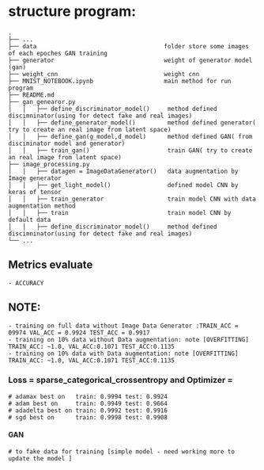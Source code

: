 # structure program:

    .
    ├── ...  
    ├── data                                    folder store some images of each epoches GAN training    
    ├── generator                               weight of generator model (gan)
    ├── weight_cnn                              weight cnn 
    ├── MNIST_NOTEBOOK.ipynb                    main method for run program     
    ├── README.md                  
    ├── gan_genearor.py
    │   │   ├── define_discriminator_model()     method defined discimninator(using for detect fake and real images)
    │   │   ├── define_generator_model()         method defined generator( try to create an real image from latent space)  
    │   │   ├── define_gan(g_model,d_model)      method defined GAN( from disciminator model and generator)  
    │   │   ├── train_gan()                      train GAN( try to create an real image from latent space)  
    ├── image_processing.py
    │   │   ├── datagen = ImageDataGenerator()   data augmentation by Image generator
    │   │   ├── get_light_model()                defined model CNN by keras of tensor
    │   │   ├── train_generator                  train model CNN with data augmentation method
    │   │   ├── train                            train model CNN by default data
    │   │   ├── define_discriminator_model()     method defined discimninator(using for detect fake and real images)
    └── ...

## Metrics evaluate
    - ACCURACY 

## NOTE:
    - training on full data without Image Data Generator :TRAIN_ACC = 09974 VAL_ACC = 0.9924 TEST_ACC = 0.9917
    - training on 10% data without Data augmentation: note [OVERFITTING] TRAIN_ACC: ~1.0, VAL_ACC:0.1071 TEST_ACC:0.1135
    - training on 10% data with Data augmentation: note [OVERFITTING] TRAIN_ACC: ~1.0, VAL_ACC:0.1071 TEST_ACC:0.1135
  ### Loss =  sparse_categorical_crossentropy and Optimizer =
    # adamax best on   train: 0.9994 test: 0.9924
    # adam best on     train: 0.9949 test: 0.9664
    # adadelta best on train: 0.9992 test: 0.9916
    # sgd best on      train: 0.9998 test: 0.9908
   
  #### GAN
    # to fake data for training [simple model - need working more to update the model ]
    
    
